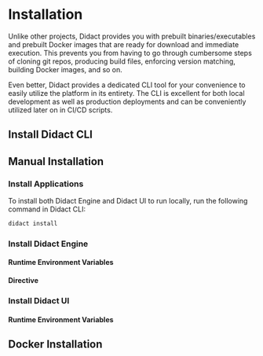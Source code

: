 # Installation

Unlike other projects, Didact provides you with prebuilt binaries/executables and prebuilt Docker images that are ready for download and immediate execution. This prevents you from having to go through cumbersome steps of cloning git repos, producing build files, enforcing version matching, building Docker images, and so on.

Even better, Didact provides a dedicated CLI tool for your convenience to easily utilize the platform in its entirety. The CLI is excellent for both local development as well as production deployments and can be conveniently utilized later on in CI/CD scripts.

## Install Didact CLI

## Manual Installation

### Install Applications

To install both Didact Engine and Didact UI to run locally, run the following command in Didact CLI:

```bash
didact install
```

### Install Didact Engine

#### Runtime Environment Variables

#### Directive

### Install Didact UI

#### Runtime Environment Variables

## Docker Installation